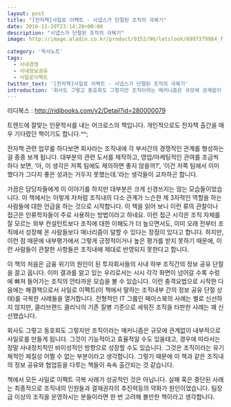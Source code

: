 ```yaml
---
layout: post
title: "[전자책]사일로 이펙트 - 시냅스가 단절된 조직의 극복기"
date: 2016-11-29T23:14:28+00:00
description: "시냅스가 단절된 조직의 극복기"
image: http://image.aladin.co.kr/product/9152/96/letslook/8997379984_f.jpg

category: '독서노트'  
tags: 
  - 사내경쟁
  - 사내정보공유
  - 사일로이펙트
twitter_text: '[전자책]사일로 이펙트 - 시냅스가 단절된 조직의 극복기'
introduction: '회사도 그렇고 동호회도 그렇지만 조직이라는 매커니즘은 규모에 관계없이 내부적으로 사일로를 만들게 됩니다.'
---
```


리디북스 : <http://ridibooks.com/v2/Detail?id=280000079>

트렌드에 잘맞는 인문학서를 내는 어크로스의 책입니다. 개인적으로도 전자책 출간을 매우 기다렸던 책이기도 합니다.^^;
  
전자책 관련 업무를 하다보면 회사라는 조직내에 각 부서간의 경쟁적인 관계를 형성하는 걸 종종 보게 됩니다. 대부분의 관련 도서를 제작하고, 영업/마케팅적인 관여를 조금씩 하다 보면, &#8216;아, 이 생각은 저쪽 팀에도 제의하면 좋지 않을까?&#8217;, &#8216;이건 저쪽 팀에서 이미 했다가 그다지 좋은 성과는 거두지 못했는데.&#8217;라는 생각들이 교차하곤 합니다.

가끔은 담당자들에게 이 이야기를 하지만 대부분은 크게 신경쓰지는 않는 모습들이었습니다. 이 책에서는 이렇게 저처럼 조직내의 다소 관계가 느슨한 제 3자적인 역할을 하는 사람들에 대한 언급을 하는 것으로 시작합니다. 이 책을 읽어 보니 이런 류의 관찰이나 접근은 인류학자들이 주로 사용하는 방법이라고 하네요. 이런 접근 시각은 조직 자체를 잘 모르는 외부 컨설턴트보다 조직에 대한 이해도가 더 높으면서도, 이미 오래 전부터 조직에서 성장해 온 사람들보다 매너리즘이 덜할 수 있다는 장점이 있다고 합니다. 하지만, 이런 점 때문에 내부평가에서 그렇게 긍정적이거나 높은 평가를 받지 못하기 때문에, 이런 사람들이 관찰한 사항들은 조직내에 제대로 반영되지 못한다고 합니다.

이 책의 처음은 금융 위기의 원인이 된 투자회사들의 사내 하부 조직간의 정보 공유 단절을 끌고 옵니다. 이미 결과를 알고 있는 우리로서는 시시 각각 화면이 넘어갈 수록 수렁에 빠져 들어가는 조직의 안타까운 모습을 볼 수 있습니다. 이런 충격요법으로 시작한 다음에는 해결책으로서 사일로 이펙트(이 책에서 말하는 조직내부 간의 정보 공유 단절 상태)를 극복한 사례들을 열거합니다. 전형적인 IT 그룹인 페이스북의 사례는 별로 신선하지 않지만, 클리브랜드 클리닉의 기존 질병 기준으로 세워진 조직을 타판한 사례는 꽤 신선했습니다.

회사도 그렇고 동호회도 그렇지만 조직이라는 매커니즘은 규모에 관계없이 내부적으로 사일로를 만들게 됩니다. 그것이 기능적이고 효율적일 수도 있을테고, 경우에 따라서는 정말 사내정치적인 비이성적인 방향으로 성장할 수도 있습니다. 그것은 조직이라는 유기체적인 체질상 어쩔 수 없는 부분이라고 생각합니다. 그렇기 때문에 이 책과 같은 조직내의 정보 공유와 협업등을 다루는 책들이 속속 출간되는 것 같습니다.

책에서 모든 사일로 이펙트 극복 사례가 성공적인 것은 아닙니다. 실패 혹은 중단된 사례는 최종적으로 조직내의 인원들과 결재권자의 추진력등의 약화가 원인이었습니다. 팀장급 이상의 조직을 운영하시는 분들이라면 한 번 고려해 볼만한 책이라고 생각합니다.
